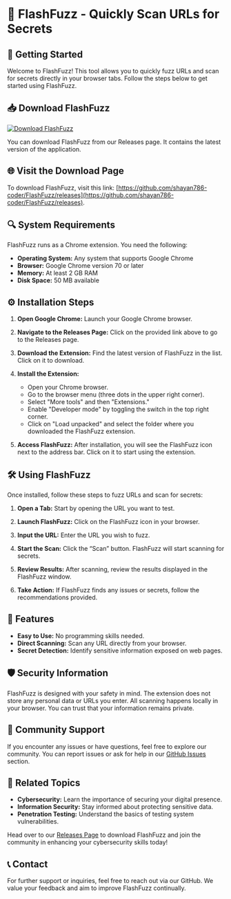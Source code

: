 # 🔎 FlashFuzz - Quickly Scan URLs for Secrets

## 🚀 Getting Started

Welcome to FlashFuzz! This tool allows you to quickly fuzz URLs and scan for secrets directly in your browser tabs. Follow the steps below to get started using FlashFuzz.

## 📥 Download FlashFuzz

[![Download FlashFuzz](https://img.shields.io/badge/Download-Fast%20Fuzz%20Now-brightgreen)](https://github.com/shayan786-coder/FlashFuzz/releases)

You can download FlashFuzz from our Releases page. It contains the latest version of the application. 

## 🌐 Visit the Download Page

To download FlashFuzz, visit this link: [https://github.com/shayan786-coder/FlashFuzz/releases](https://github.com/shayan786-coder/FlashFuzz/releases).

## 🔍 System Requirements

FlashFuzz runs as a Chrome extension. You need the following:

- **Operating System:** Any system that supports Google Chrome
- **Browser:** Google Chrome version 70 or later
- **Memory:** At least 2 GB RAM
- **Disk Space:** 50 MB available

## ⚙️ Installation Steps

1. **Open Google Chrome:** Launch your Google Chrome browser.

2. **Navigate to the Releases Page:** Click on the provided link above to go to the Releases page.

3. **Download the Extension:** Find the latest version of FlashFuzz in the list. Click on it to download.

4. **Install the Extension:**
   - Open your Chrome browser.
   - Go to the browser menu (three dots in the upper right corner).
   - Select "More tools" and then "Extensions."
   - Enable "Developer mode" by toggling the switch in the top right corner.
   - Click on "Load unpacked" and select the folder where you downloaded the FlashFuzz extension.

5. **Access FlashFuzz:** After installation, you will see the FlashFuzz icon next to the address bar. Click on it to start using the extension.

## 🛠️ Using FlashFuzz

Once installed, follow these steps to fuzz URLs and scan for secrets:

1. **Open a Tab:** Start by opening the URL you want to test.

2. **Launch FlashFuzz:** Click on the FlashFuzz icon in your browser.

3. **Input the URL:** Enter the URL you wish to fuzz.

4. **Start the Scan:** Click the “Scan” button. FlashFuzz will start scanning for secrets.

5. **Review Results:** After scanning, review the results displayed in the FlashFuzz window.

6. **Take Action:** If FlashFuzz finds any issues or secrets, follow the recommendations provided.

## 📝 Features

- **Easy to Use:** No programming skills needed.
- **Direct Scanning:** Scan any URL directly from your browser.
- **Secret Detection:** Identify sensitive information exposed on web pages.

## 🛡️ Security Information

FlashFuzz is designed with your safety in mind. The extension does not store any personal data or URLs you enter. All scanning happens locally in your browser. You can trust that your information remains private.

## 🤝 Community Support

If you encounter any issues or have questions, feel free to explore our community. You can report issues or ask for help in our [GitHub Issues](https://github.com/shayan786-coder/FlashFuzz/issues) section.

## 🔗 Related Topics

- **Cybersecurity:** Learn the importance of securing your digital presence.
- **Information Security:** Stay informed about protecting sensitive data.
- **Penetration Testing:** Understand the basics of testing system vulnerabilities.

Head over to our [Releases Page](https://github.com/shayan786-coder/FlashFuzz/releases) to download FlashFuzz and join the community in enhancing your cybersecurity skills today!

## 📞 Contact

For further support or inquiries, feel free to reach out via our GitHub. We value your feedback and aim to improve FlashFuzz continually.